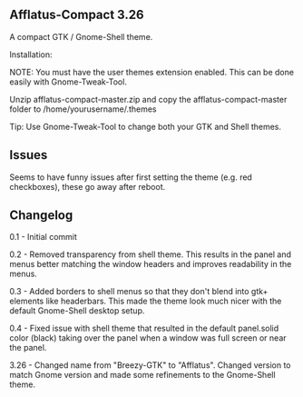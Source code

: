 Afflatus-Compact 3.26
---------------

A compact GTK / Gnome-Shell theme.

Installation:

NOTE: You must have the user themes extension enabled. This can be done easily with Gnome-Tweak-Tool.

Unzip afflatus-compact-master.zip and copy the afflatus-compact-master folder to /home/yourusername/.themes

Tip: Use Gnome-Tweak-Tool to change both your GTK and Shell themes.

Issues
------------
Seems to have funny issues after first setting the theme (e.g. red checkboxes), these go away after reboot.

Changelog
------------
0.1 - Initial commit

0.2 - Removed transparency from shell theme. This results in the panel and menus better matching the window headers and improves readability in the menus.

0.3 - Added borders to shell menus so that they don't blend into gtk+ elements like headerbars. This made the theme look much nicer with the default Gnome-Shell desktop setup.

0.4 - Fixed issue with shell theme that resulted in the default panel.solid color (black) taking over the panel when a window was full screen or near the panel. 

3.26 - Changed name from "Breezy-GTK" to "Afflatus". Changed version to match Gnome version and made some refinements to the Gnome-Shell theme.
